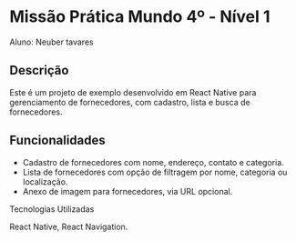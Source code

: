 # Missão Prática Mundo 4º - Nível 1

Aluno: Neuber tavares

## Descrição

Este é um projeto de exemplo desenvolvido em React Native para gerenciamento de fornecedores, com cadastro, lista e busca de fornecedores.

## Funcionalidades

- Cadastro de fornecedores com nome, endereço, contato e categoria.
- Lista de fornecedores com opção de filtragem por nome, categoria ou localização.
- Anexo de imagem para fornecedores, via URL opcional.

Tecnologias Utilizadas

React Native, React Navigation.

